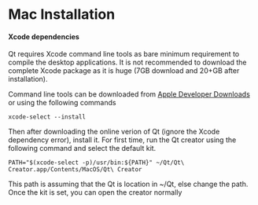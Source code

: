 # Mac Installation

#### Xcode dependencies

Qt requires Xcode command line tools as bare minimum requirement to compile the desktop applications. It is not recommended to download the complete Xcode package as it is huge (7GB download and 20+GB after installation).

Command line tools can be downloaded from [Apple Developer Downloads](https://developer.apple.com/downloads/index.action) or using the following commands

```
xcode-select --install
```

Then after downloading the online verion of Qt (ignore the Xcode dependency error), install it. For first time, run the Qt creator using the following command and select the default kit.

```
PATH="$(xcode-select -p)/usr/bin:${PATH}" ~/Qt/Qt\ Creator.app/Contents/MacOS/Qt\ Creator
```

This path is assuming that the Qt is location in ~/Qt, else change the path. Once the kit is set, you can open the creator normally
